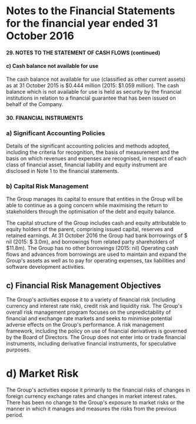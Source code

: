 # Notes to the Financial Statements for the financial year ended 31 October 2016

#### 29. NOTES TO THE STATEMENT OF CASH FLOWS (continued)

#### c) Cash balance not available for use

The cash balance not available for use (classified as other current assets) as at 31 October 2015 is \$0.444 million (2015: \$1.059 million). The cash balance which is not available for use is held as security by the financial institutions in relation to a financial guarantee that has been issued on behalf of the Company.

#### 30. FINANCIAL INSTRUMENTS

### a) Significant Accounting Policies

Details of the significant accounting policies and methods adopted, including the criteria for recognition, the basis of measurement and the basis on which revenues and expenses are recognised, in respect of each class of financial asset, financial liability and equity instrument are disclosed in Note 1 to the financial statements.

### b) Capital Risk Management

The Group manages its capital to ensure that entities in the Group will be able to continue as a going concern while maximising the return to stakeholders through the optimisation of the debt and equity balance.

The capital structure of the Group includes cash and equity attributable to equity holders of the parent, comprising issued capital, reserves and retained earnings. At 31 October 2016 the Group had bank borrowings of \$ nil (2015: \$ 3.0m), and borrowings from related party shareholders of \$11.8m). The Group has no other borrowings (2015: nil) Operating cash flows and advances from borrowings are used to maintain and expand the Group's assets as well as to pay for operating expenses, tax liabilities and software development activities.

## c) Financial Risk Management Objectives

The Group's activities expose it to a variety of financial risk (including currency and interest rate risk), credit risk and liquidity risk. The Group's overall risk management program focuses on the unpredictability of financial and exchange rate markets and seeks to minimise potential adverse effects on the Group's performance. A risk management framework, including the policy on use of financial derivatives is governed by the Board of Directors. The Group does not enter into or trade financial instruments, including derivative financial instruments, for speculative purposes.

# d) Market Risk

The Group's activities expose it primarily to the financial risks of changes in foreign currency exchange rates and changes in market interest rates. There has been no change to the Group's exposure to market risks or the manner in which it manages and measures the risks from the previous period.